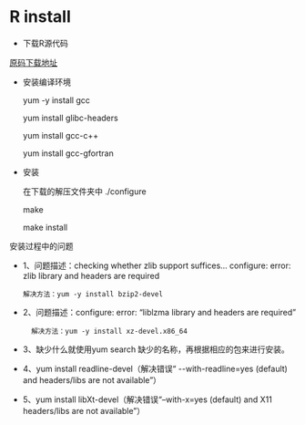 # R install

* 下载R源代码

 [原码下载地址](https://cloud.r-project.org/)
  
* 安装编译环境

    yum -y install gcc
    
    yum install glibc-headers
    
    yum install gcc-c++
    
    yum install gcc-gfortran

* 安装

    在下载的解压文件夹中 
    ./configure 
    
    make 
    
    make install
    
安装过程中的问题

* 1、问题描述：checking whether zlib support suffices… configure: error: zlib library and headers are required  

      解决方法：yum -y install bzip2-devel 

* 2、问题描述：configure: error: “liblzma library and headers are required” 

        解决方法：yum -y install xz-devel.x86_64 

* 3、缺少什么就使用yum search 缺少的名称，再根据相应的包来进行安装。

* 4、yum install readline-devel（解决错误“ --with-readline=yes (default) and headers/libs are not available”）

* 5、yum install libXt-devel（解决错误“–with-x=yes (default) and X11 headers/libs are not available”）
